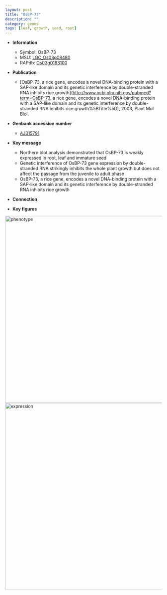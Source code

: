 ```yaml
---
layout: post
title: "OsBP-73"
description: ""
category: genes
tags: [leaf, growth, seed, root]
---
```


* **Information**  
    + Symbol: OsBP-73  
    + MSU: [LOC_Os03g08480](http://rice.plantbiology.msu.edu/cgi-bin/ORF_infopage.cgi?orf=LOC_Os03g08480)  
    + RAPdb: [Os03g0183100](http://rapdb.dna.affrc.go.jp/viewer/gbrowse_details/irgsp1?name=Os03g0183100)  

* **Publication**  
    + [OsBP-73, a rice gene, encodes a novel DNA-binding protein with a SAP-like domain and its genetic interference by double-stranded RNA inhibits rice growth](http://www.ncbi.nlm.nih.gov/pubmed?term=OsBP-73, a rice gene, encodes a novel DNA-binding protein with a SAP-like domain and its genetic interference by double-stranded RNA inhibits rice growth%5BTitle%5D), 2003, Plant Mol Biol.

* **Genbank accession number**  
    + [AJ315791](http://www.ncbi.nlm.nih.gov/nuccore/AJ315791)

* **Key message**  
    + Northern blot analysis demonstrated that OsBP-73 is weakly expressed in root, leaf and immature seed
    + Genetic interference of OsBP-73 gene expression by double-stranded RNA strikingly inhibits the whole plant growth but does not affect the passage from the juvenile to adult phase
    + OsBP-73, a rice gene, encodes a novel DNA-binding protein with a SAP-like domain and its genetic interference by double-stranded RNA inhibits rice growth

* **Connection**  

* **Key figures**  
<img src="http://funRiceGenes.github.io/images/OsBP-73.pheno.png" alt="phenotype"  style="width: 600px;"/>

<img src="http://funRiceGenes.github.io/images/OsBP-73.exp.png" alt="expression"  style="width: 600px;"/>


